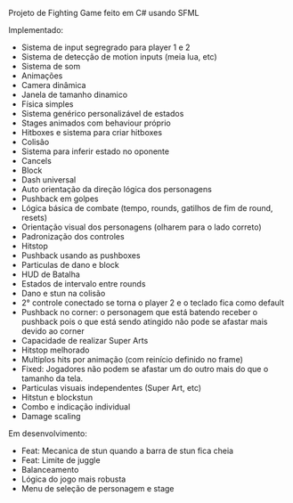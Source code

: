 Projeto de Fighting Game feito em C# usando SFML 

Implementado:
- Sistema de input segregrado para player 1 e 2
- Sistema de detecção de motion inputs (meia lua, etc)
- Sistema de som
- Animações
- Camera dinâmica
- Janela de tamanho dinamico
- Física simples
- Sistema genérico personalizável de estados
- Stages animados com behaviour próprio
- Hitboxes e sistema para criar hitboxes
- Colisão
- Sistema para inferir estado no oponente
- Cancels
- Block
- Dash universal
- Auto orientação da direção lógica dos personagens
- Pushback em golpes
- Lógica básica de combate (tempo, rounds, gatilhos de fim de round, resets)
- Orientação visual dos personagens (olharem para o lado correto)
- Padronização dos controles
- Hitstop
- Pushback usando as pushboxes
- Particulas de dano e block
- HUD de Batalha
- Estados de intervalo entre rounds
- Dano e stun na colisão
- 2° controle conectado se torna o player 2 e o teclado fica como default
- Pushback no corner: o personagem que está batendo receber o pushback pois o que está sendo atingido não pode se afastar mais devido ao corner
- Capacidade de realizar Super Arts
- Hitstop melhorado
- Multiplos hits por animação (com reinício definido no frame)
- Fixed: Jogadores não podem se afastar um do outro mais do que o tamanho da tela.
- Particulas visuais independentes (Super Art, etc)
- Hitstun e blockstun
- Combo e indicação individual
- Damage scaling

Em desenvolvimento:
- Feat: Mecanica de stun quando a barra de stun fica cheia
- Feat: Limite de juggle
- Balanceamento
- Lógica do jogo mais robusta
- Menu de seleção de personagem e stage

